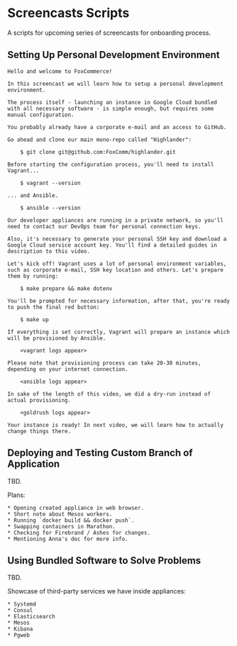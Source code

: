 # Screencasts Scripts

A scripts for upcoming series of screencasts for onboarding process.

## Setting Up Personal Development Environment

```
Hello and welcome to FoxCommerce!

In this screencast we will learn how to setup a personal development environment.

The process itself - launching an instance in Google Cloud bundled with all necessary software - is simple enough, but requires some manual configuration.

You probably already have a corporate e-mail and an access to GitHub.

Go ahead and clone our main mono-repo called "Highlander":

    $ git clone git@github.com:FoxComm/highlander.git

Before starting the configuration process, you'll need to install Vagrant...

    $ vagrant --version

... and Ansible.

    $ ansible --version

Our developer appliances are running in a private network, so you'll need to contact our DevOps team for personal connection keys.

Also, it's necessary to generate your personal SSH key and download a Google Cloud service account key. You'll find a detailed guides in description to this video.

Let's kick off! Vagrant uses a lot of personal environment variables, such as corporate e-mail, SSH key location and others. Let's prepare them by running:

    $ make prepare && make dotenv

You'll be prompted for necessary information, after that, you're ready to push the final red button:

    $ make up

If everything is set correctly, Vagrant will prepare an instance which will be provisioned by Ansible.

    <vagrant logs appear>

Please note that provisioning process can take 20-30 minutes, depending on your internet connection.

    <ansible logs appear>

In sake of the length of this video, we did a dry-run instead of actual provisioning.

    <goldrush logs appear>

Your instance is ready! In next video, we will learn how to actually change things there.
```

## Deploying and Testing Custom Branch of Application

TBD.

Plans:

    * Opening created appliance in web browser.
    * Short note about Mesos workers.
    * Running `docker build && docker push`.
    * Swapping containers in Marathon.
    * Checking for Firebrand / Ashes for changes.
    * Mentioning Anna's doc for more info.

## Using Bundled Software to Solve Problems

TBD.

Showcase of third-party services we have inside appliances:

    * Systemd
    * Consul
    * Elasticsearch
    * Mesos
    * Kibana
    * Pgweb
